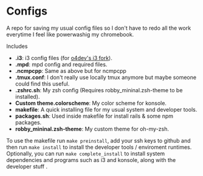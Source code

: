 # Configs
A repo for saving my usual config files so I don't have to redo all the work everytime I feel like powerwashig my chromebook.

Includes
  - <b>.i3</b>: i3 config files (for <a href="https://github.com/o4dev/i3">o4dev's i3 fork</a>).
  - <b>.mpd</b>: mpd config and required files.
  - <b>.ncmpcpp</b>: Same as above but for ncmpcpp
  - <b>.tmux.conf</b>: I don't really use locally tmux anymore but maybe someone could find this useful.
  - <b>.zshrc.sh</b>: My zsh config (Requires robby_mininal.zsh-theme to be installed).
  - <b>Custom theme.colorscheme</b>: My color scheme for konsole.
  - <b>makefile</b>: A quick installing file for my usual system and developer tools.
  - <b>packages.sh</b>: Used inside makefile for install rails & some npm packages.
  - <b>robby_mininal.zsh-theme</b>: My custom theme for oh-my-zsh.


To use the makefile run ```make preinstall```, add your ssh keys to github and then run ```make install``` to install the developer tools / enviroment runtimes.
</br>
Optionally, you can run ```make complete_install``` to install system dependencies and programs such as i3 and konsole, along with the developer stuff .
